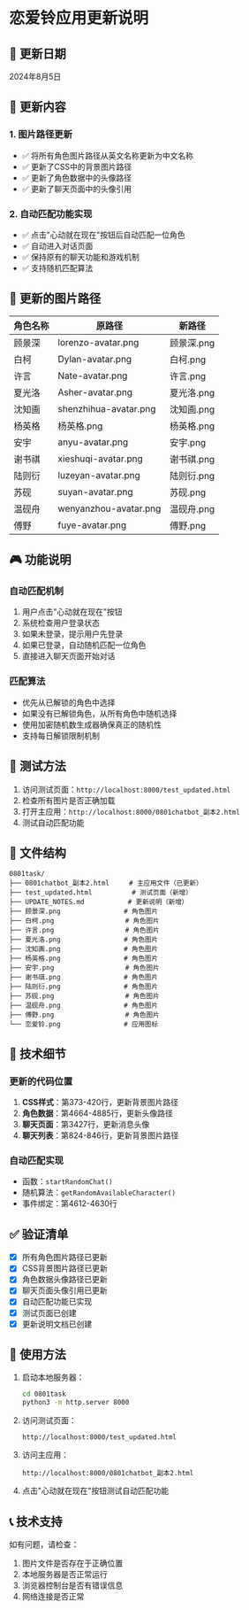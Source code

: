 # 恋爱铃应用更新说明

## 📅 更新日期
2024年8月5日

## 🎯 更新内容

### 1. 图片路径更新
- ✅ 将所有角色图片路径从英文名称更新为中文名称
- ✅ 更新了CSS中的背景图片路径
- ✅ 更新了角色数据中的头像路径
- ✅ 更新了聊天页面中的头像引用

### 2. 自动匹配功能实现
- ✅ 点击"心动就在现在"按钮后自动匹配一位角色
- ✅ 自动进入对话页面
- ✅ 保持原有的聊天功能和游戏机制
- ✅ 支持随机匹配算法

## 📸 更新的图片路径

| 角色名称 | 原路径 | 新路径 |
|---------|--------|--------|
| 顾景深 | lorenzo-avatar.png | 顾景深.png |
| 白柯 | Dylan-avatar.png | 白柯.png |
| 许言 | Nate-avatar.png | 许言.png |
| 夏光洛 | Asher-avatar.png | 夏光洛.png |
| 沈知画 | shenzhihua-avatar.png | 沈知画.png |
| 杨英格 | 杨英格.png | 杨英格.png |
| 安宇 | anyu-avatar.png | 安宇.png |
| 谢书祺 | xieshuqi-avatar.png | 谢书祺.png |
| 陆则衍 | luzeyan-avatar.png | 陆则衍.png |
| 苏砚 | suyan-avatar.png | 苏砚.png |
| 温砚舟 | wenyanzhou-avatar.png | 温砚舟.png |
| 傅野 | fuye-avatar.png | 傅野.png |

## 🎮 功能说明

### 自动匹配机制
1. 用户点击"心动就在现在"按钮
2. 系统检查用户登录状态
3. 如果未登录，提示用户先登录
4. 如果已登录，自动随机匹配一位角色
5. 直接进入聊天页面开始对话

### 匹配算法
- 优先从已解锁的角色中选择
- 如果没有已解锁角色，从所有角色中随机选择
- 使用加密随机数生成器确保真正的随机性
- 支持每日解锁限制机制

## 🧪 测试方法

1. 访问测试页面：`http://localhost:8000/test_updated.html`
2. 检查所有图片是否正确加载
3. 打开主应用：`http://localhost:8000/0801chatbot_副本2.html`
4. 测试自动匹配功能

## 📁 文件结构

```
0801task/
├── 0801chatbot_副本2.html     # 主应用文件（已更新）
├── test_updated.html          # 测试页面（新增）
├── UPDATE_NOTES.md           # 更新说明（新增）
├── 顾景深.png                # 角色图片
├── 白柯.png                  # 角色图片
├── 许言.png                  # 角色图片
├── 夏光洛.png                # 角色图片
├── 沈知画.png                # 角色图片
├── 杨英格.png                # 角色图片
├── 安宇.png                  # 角色图片
├── 谢书祺.png                # 角色图片
├── 陆则衍.png                # 角色图片
├── 苏砚.png                  # 角色图片
├── 温砚舟.png                # 角色图片
├── 傅野.png                  # 角色图片
└── 恋爱铃.png                # 应用图标
```

## 🔧 技术细节

### 更新的代码位置
1. **CSS样式**：第373-420行，更新背景图片路径
2. **角色数据**：第4664-4885行，更新头像路径
3. **聊天页面**：第3427行，更新消息头像
4. **聊天列表**：第824-846行，更新背景图片路径

### 自动匹配实现
- 函数：`startRandomChat()`
- 随机算法：`getRandomAvailableCharacter()`
- 事件绑定：第4612-4630行

## ✅ 验证清单

- [x] 所有角色图片路径已更新
- [x] CSS背景图片路径已更新
- [x] 角色数据头像路径已更新
- [x] 聊天页面头像引用已更新
- [x] 自动匹配功能已实现
- [x] 测试页面已创建
- [x] 更新说明文档已创建

## 🚀 使用方法

1. 启动本地服务器：
   ```bash
   cd 0801task
   python3 -m http.server 8000
   ```

2. 访问测试页面：
   ```
   http://localhost:8000/test_updated.html
   ```

3. 访问主应用：
   ```
   http://localhost:8000/0801chatbot_副本2.html
   ```

4. 点击"心动就在现在"按钮测试自动匹配功能

## 📞 技术支持

如有问题，请检查：
1. 图片文件是否存在于正确位置
2. 本地服务器是否正常运行
3. 浏览器控制台是否有错误信息
4. 网络连接是否正常 